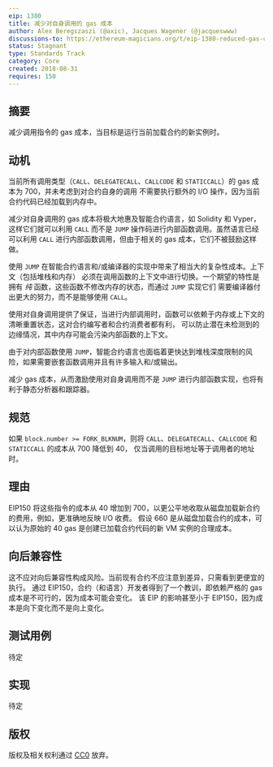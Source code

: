 ```yaml
---
eip: 1380
title: 减少对自身调用的 gas 成本
author: Alex Beregszaszi (@axic), Jacques Wagener (@jacqueswww)
discussions-to: https://ethereum-magicians.org/t/eip-1380-reduced-gas-cost-for-call-to-self/1242
status: Stagnant
type: Standards Track
category: Core
created: 2018-08-31
requires: 150
---
```


## 摘要

减少调用指令的 gas 成本，当目标是运行当前加载合约的新实例时。

## 动机

当前所有调用类型（`CALL`、`DELEGATECALL`、`CALLCODE` 和 `STATICCALL`）的 gas 成本为 700，并未考虑到对合约自身的调用
不需要执行额外的 I/O 操作，因为当前合约代码已经加载到内存中。

减少对自身调用的 gas 成本将极大地惠及智能合约语言，如 Solidity 和 Vyper，这样它们就可以利用 `CALL` 而不是
`JUMP` 操作码进行内部函数调用。虽然语言已经可以利用 `CALL` 进行内部函数调用，但由于相关的 gas 成本，它们不被鼓励这样做。

使用 `JUMP` 在智能合约语言和/或编译器的实现中带来了相当大的复杂性成本。上下文（包括堆栈和内存）
必须在调用函数的上下文中进行切换。一个期望的特性是拥有 *纯* 函数，这些函数不修改内存的状态，而通过 `JUMP` 实现它们
需要编译器付出更大的努力，而不是能够使用 `CALL`。

使用对自身调用提供了保证，当进行内部调用时，函数可以依赖于内存或上下文的清晰重置状态，这对合约编写者和合约消费者都有利，
可以防止潜在未检测到的边缘情况，其中内存可能会污染内部函数的上下文。

由于对内部函数使用 `JUMP`，智能合约语言也面临着更快达到堆栈深度限制的风险，如果需要嵌套函数调用并且有许多输入和/或输出。

减少 gas 成本，从而激励使用对自身调用而不是 `JUMP` 进行内部函数实现，也将有利于静态分析器和跟踪器。

## 规范

如果 `block.number >= FORK_BLKNUM`，则将 `CALL`、`DELEGATECALL`、`CALLCODE` 和 `STATICCALL` 的成本从 700 降低到 40，
仅当调用的目标地址等于调用者的地址时。

## 理由

EIP150 将这些指令的成本从 40 增加到 700，以更公平地收取从磁盘加载新合约的费用，例如，更准确地反映 I/O 收费。
假设 660 是从磁盘加载合约的成本，可以认为原始的 40 gas 是创建已加载合约代码的新 VM 实例的合理成本。

## 向后兼容性

这不应对向后兼容性构成风险。当前现有合约不应注意到差异，只需看到更便宜的执行。
通过 EIP150，合约（和语言）开发者得到了一个教训，即依赖严格的 gas 成本是不可行的，因为成本可能会变化。
该 EIP 的影响甚至小于 EIP150，因为成本是向下变化而不是向上变化。

## 测试用例

待定

## 实现

待定

## 版权

版权及相关权利通过 [CC0](../LICENSE.md) 放弃。